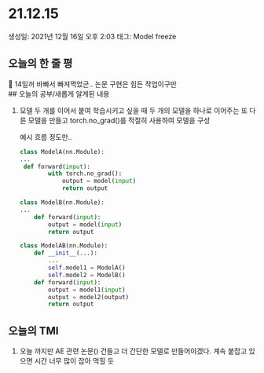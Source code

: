 # 21.12.15

생성일: 2021년 12월 16일 오후 2:03
태그: Model freeze

## 오늘의 한 줄 평

<aside>
📌 14일꺼 바빠서 빠져먹었군.. 논문 구현은 힘든 작업이구만</aside>
## 오늘의 공부/새롭게 알게된 내용

1. 모델 두 개를 이어서 붙여 학습시키고 싶을 때 두 개의 모델을 하나로 이어주는 또 다른 모델을 만들고 torch.no_grad()를 적절히 사용하여 모델을 구성
   
    예시 흐름 정도만..
    
    ```python
    class ModelA(nn.Module):
    ...
     def forward(input):
    		with torch.no_grad():
    			output = model(input)
    			return output
    
    class ModelB(nn.Module):
    ...
    	def forward(input):
    		output = model(input)
    		return output
    
    class ModelAB(nn.Module):
    	def __init__(...):
    		...
    		self.model1 = ModelA()
    		self.model2 = ModelB()
    	def forward(input):
    		output = model1(input)
    		output = model2(output)
    		return output
    ```
    

## 오늘의 TMI

1. 오늘 까지만 AE 관련 논문() 건들고 더 간단한 모델로 만들어야겠다. 계속 붙잡고 있으면 시간 너무 많이 잡아 먹힐 듯